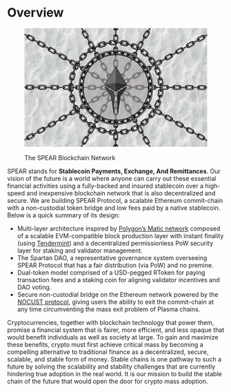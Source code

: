 # Overview

<figure><img src=".gitbook/assets/SPEAR Chain Cover.jpg" alt=""><figcaption><p>The SPEAR Blockchain Network</p></figcaption></figure>

SPEAR stands for **Stablecoin Payments, Exchange, And Remittances**. Our vision of the future is a world where anyone can carry out these essential financial activities using a fully-backed and insured stablecoin over a high-speed and inexpensive blockchain network that is also decentralized and secure. We are building SPEAR Protocol, a scalable Ethereum commit-chain with a non-custodial token bridge and low fees paid by a native stablecoin. Below is a quick summary of its design:

* Multi-layer architecture inspired by [Polygon’s Matic network](https://finematics.com/polygon-matic-explained/) composed of a scalable EVM-compatible block production layer with instant finality (using [Tendermint](https://docs.tendermint.com/master/introduction/what-is-tendermint.html)) and a decentralized permissionless PoW security layer for staking and validator management.
* The Spartan DAO, a representative governance system overseeing SPEAR Protocol that has a fair distribution (via PoW) and no premine.
* Dual-token model comprised of a USD-pegged RToken for paying transaction fees and a staking coin for aligning validator incentives and DAO voting.
* Secure non-custodial bridge on the Ethereum network powered by the [NOCUST protocol](https://eprint.iacr.org/2018/642.pdf), giving users the ability to exit the commit-chain at any time circumventing the mass exit problem of Plasma chains.

Cryptocurrencies, together with blockchain technology that power them, promise a financial system that is fairer, more efficient, and less opaque that would benefit individuals as well as society at large. To gain and maximize these benefits, crypto must first achieve critical mass by becoming a compelling alternative to traditional finance as a decentralized, secure, scalable, and stable form of money. Stable chains is one pathway to such a future by solving the scalability and stability challenges that are currently hindering true adoption in the real world. It is our mission to build the stable chain of the future that would open the door for crypto mass adoption.
